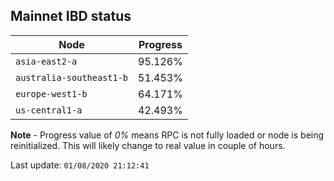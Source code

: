 ## **Mainnet** IBD status


Node | Progress
--- | ---
`asia-east2-a` | 95.126%
`australia-southeast1-b` | 51.453%
`europe-west1-b` | 64.171%
`us-central1-a` | 42.493%


**Note** - Progress value of *0%* means RPC is not fully loaded or node is being reinitialized. This will likely change to real value in couple of hours.


Last update: `01/08/2020 21:12:41`

